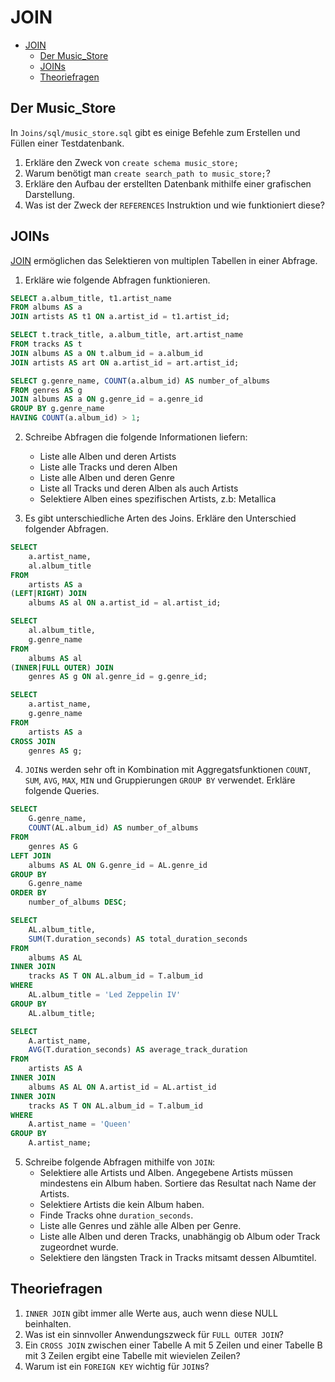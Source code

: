 # JOIN

- [JOIN](#join)
  - [Der Music\_Store](#der-music_store)
  - [JOINs](#joins)
  - [Theoriefragen](#theoriefragen)



## Der Music_Store

In `Joins/sql/music_store.sql` gibt es einige Befehle zum Erstellen und Füllen einer Testdatenbank.
1. Erkläre den Zweck von `create schema music_store;`
2. Warum benötigt man `create search_path to music_store;`?
3. Erkläre den Aufbau der erstellten Datenbank mithilfe einer grafischen Darstellung.
4. Was ist der Zweck der `REFERENCES` Instruktion und wie funktioniert diese?

## JOINs

[JOIN](https://www.postgresql.org/docs/current/tutorial-join.html) ermöglichen das Selektieren von multiplen Tabellen in einer Abfrage.

1. Erkläre wie folgende Abfragen funktionieren.
```sql
SELECT a.album_title, t1.artist_name
FROM albums AS a
JOIN artists AS t1 ON a.artist_id = t1.artist_id;
```

```sql
SELECT t.track_title, a.album_title, art.artist_name
FROM tracks AS t
JOIN albums AS a ON t.album_id = a.album_id
JOIN artists AS art ON a.artist_id = art.artist_id;
```
```sql
SELECT g.genre_name, COUNT(a.album_id) AS number_of_albums
FROM genres AS g
JOIN albums AS a ON g.genre_id = a.genre_id
GROUP BY g.genre_name
HAVING COUNT(a.album_id) > 1;
```

2. Schreibe Abfragen die folgende Informationen liefern:
   - Liste alle Alben und deren Artists
   - Liste alle Tracks und deren Alben
   - Liste alle Alben und deren Genre
   - Liste all Tracks und deren Alben als auch Artists
   - Selektiere Alben eines spezifischen Artists, z.b: Metallica

3. Es gibt unterschiedliche Arten des Joins. Erkläre den Unterschied folgender Abfragen.
```sql
SELECT
    a.artist_name,
    al.album_title
FROM
    artists AS a
(LEFT|RIGHT) JOIN
    albums AS al ON a.artist_id = al.artist_id;
```
```sql
SELECT
    al.album_title,
    g.genre_name
FROM
    albums AS al
(INNER|FULL OUTER) JOIN
    genres AS g ON al.genre_id = g.genre_id;
```
```sql
SELECT
    a.artist_name,
    g.genre_name
FROM
    artists AS a
CROSS JOIN
    genres AS g;
```
4. `JOIN`s werden sehr oft in Kombination mit Aggregatsfunktionen `COUNT`, `SUM`, `AVG`, `MAX`, `MIN` und Gruppierungen `GROUP BY` verwendet. Erkläre folgende Queries.
```sql
SELECT
    G.genre_name,
    COUNT(AL.album_id) AS number_of_albums
FROM
    genres AS G
LEFT JOIN
    albums AS AL ON G.genre_id = AL.genre_id
GROUP BY
    G.genre_name
ORDER BY
    number_of_albums DESC;
```
```sql
SELECT
    AL.album_title,
    SUM(T.duration_seconds) AS total_duration_seconds
FROM
    albums AS AL
INNER JOIN
    tracks AS T ON AL.album_id = T.album_id
WHERE
    AL.album_title = 'Led Zeppelin IV'
GROUP BY
    AL.album_title;
```
```sql
SELECT
    A.artist_name,
    AVG(T.duration_seconds) AS average_track_duration
FROM
    artists AS A
INNER JOIN
    albums AS AL ON A.artist_id = AL.artist_id
INNER JOIN
    tracks AS T ON AL.album_id = T.album_id
WHERE
    A.artist_name = 'Queen'
GROUP BY
    A.artist_name;
```

5. Schreibe folgende Abfragen mithilfe von `JOIN`:
   - Selektiere alle Artists und Alben. Angegebene Artists müssen mindestens ein Album haben. Sortiere das Resultat nach Name der Artists.
   - Selektiere Artists die kein Album haben. 
   - Finde Tracks ohne `duration_seconds`.
   - Liste alle Genres und zähle alle Alben per Genre.
   - Liste alle Alben und deren Tracks, unabhängig ob Album oder Track zugeordnet wurde.
   - Selektiere den längsten Track in Tracks mitsamt dessen Albumtitel.

## Theoriefragen

1. `INNER JOIN` gibt immer alle Werte aus, auch wenn diese NULL beinhalten.
2. Was ist ein sinnvoller Anwendungszweck für `FULL OUTER JOIN`?
3. Ein `CROSS JOIN` zwischen einer Tabelle A mit 5 Zeilen und einer Tabelle B mit 3 Zeilen ergibt eine Tabelle mit wievielen Zeilen?
4. Warum ist ein `FOREIGN KEY` wichtig für `JOIN`s?
